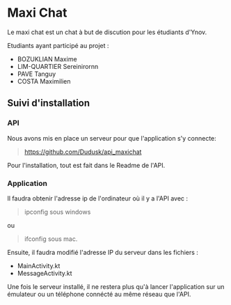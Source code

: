 # Maxi Chat

Le maxi chat est un chat à but de discution pour les étudiants d'Ynov.

Etudiants ayant participé au projet :
* BOZUKLIAN Maxime
* LIM-QUARTIER Sereinirornn 
* PAVE Tanguy
* COSTA Maximilien

## Suivi d'installation

### API

Nous avons mis en place un serveur pour que l'application s'y connecte:
> https://github.com/Dudusk/api_maxichat

Pour l'installation, tout est fait dans le Readme de l'API.

### Application

Il faudra obtenir l'adresse ip de l'ordinateur où il y a l'API avec :
> ipconfig sous windows 

ou 

> ifconfig sous mac.

Ensuite, il faudra modifié l'adresse IP du serveur dans les fichiers :
* MainActivity.kt
* MessageActivity.kt

Une fois le serveur installé, il ne restera plus qu'à lancer l'application sur un émulateur ou un téléphone connécté au même réseau que l'API.
